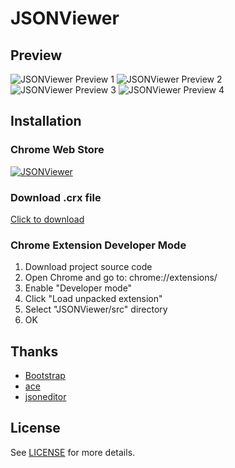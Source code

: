 # JSONViewer

## Preview
![JSONViewer Preview 1](https://github.com/oppoic/JSONViewer/blob/master/pic/cws.png)
![JSONViewer Preview 2](https://github.com/oppoic/JSONViewer/blob/master/pic/cws.png)
![JSONViewer Preview 3](https://github.com/oppoic/JSONViewer/blob/master/pic/cws.png)
![JSONViewer Preview 4](https://github.com/oppoic/JSONViewer/blob/master/pic/cws.png)

## Installation
### Chrome Web Store
[![JSONViewer](https://github.com/oppoic/JSONViewer/blob/master/pic/cws.png)](https://github.com/oppoic/JSONViewer)

### Download .crx file
[Click to download](https://github.com/oppoic/JSONViewer/tree/master/crx/JSONViewer.crx)

### Chrome Extension Developer Mode
1. Download project source code
2. Open Chrome and go to: chrome://extensions/
3. Enable "Developer mode"
4. Click "Load unpacked extension"
5. Select "JSONViewer/src" directory
6. OK

## Thanks
* [Bootstrap](https://getbootstrap.com/)
* [ace](https://github.com/ajaxorg/ace)
* [jsoneditor](https://github.com/josdejong/jsoneditor)

## License
See [LICENSE](https://github.com/oppoic/JSONViewer/blob/master/LICENSE) for more details.